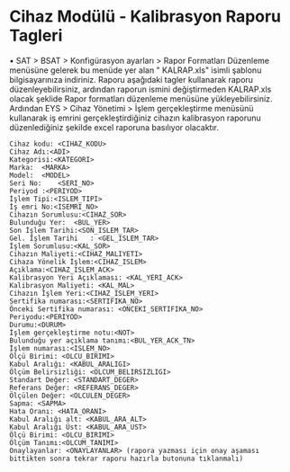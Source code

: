 # Cihaz Modülü - Kalibrasyon Raporu Tagleri

• SAT > BSAT > Konfigürasyon ayarları > Rapor Formatları Düzenleme menüsüne  gelerek bu menüde yer alan " KALRAP.xls" isimli şablonu bilgisayarınıza indiriniz. Raporu aşağıdaki tagler kullanarak raporu düzenleyebilirsiniz, ardından raporun ismini değiştirmeden  KALRAP.xls olacak şeklide Rapor formatları düzenleme menüsüne yükleyebilirsiniz. Ardından  EYS > Cihaz Yönetimi > İşlem gerçekleştirme menüsünü kullanarak iş emrini gerçekleştirdiğiniz cihazın kalibrasyon raporunu düzenlediğiniz şekilde excel raporuna basılıyor olacaktır. 


```
Cihaz kodu: <CIHAZ_KODU>
Cihaz Adı:<ADI>
Kategorisi:<KATEGORI> 
Marka:	<MARKA>
Model:	<MODEL>
Seri No:	<SERI_NO> 
Periyod	:<PERIYOD> 
İşlem Tipi:<ISLEM_TIPI>
İş emri No:<ISEMRI_NO>
Cihazın Sorumlusu:<CIHAZ_SOR> 
Bulunduğu Yer:	<BUL_YER> 
Son İşlem Tarihi:<SON_ISLEM_TAR>
Gel. İşlem Tarihi	: <GEL_ISLEM_TAR> 
İşlem Sorumlusu:<KAL_SOR> 
Cihazın Maliyeti:<CIHAZ_MALIYETI>
Cihaza Yönelik İşlem:<CIHAZ_ISLEM> 
Açıklama:<CIHAZ_ISLEM_ACK> 
Kalibrasyon Yeri Açıklaması: <KAL_YERI_ACK>
Kalibrasyon Maliyeti: <KAL_MAL>
Cihazın İşlem Yeri:<CIHAZ_ISLEM_YERI>
Sertifika numarası:<SERTIFIKA_NO>
Önceki Sertifika numarası: <ONCEKI_SERTIFIKA_NO>
Periyodu:<PERIYOD>
Durumu:<DURUM>
İşlem gerçekleştirme notu:<NOT>
Bulunduğu yer açıklama tanımı:<BUL_YER_ACK_TN>
İşlem numarası:<ISLEM_NO>
Ölçü Birimi: <OLCU_BIRIMI>
Kabul Aralığı: <KABUL_ARALIGI>
Ölçüm Belirsizliği: <OLCUM_BELIRSIZLIGI>
Standart Değer: <STANDART_DEGER>
Referans Değer: <REFERANS_DEGER>
Ölçülen Değer: <OLCULEN_DEGER>
Sapma: <SAPMA>
Hata Oranı: <HATA_ORANI>
Kabul Aralığı alt: <KABUL_ARA_ALT>
Kabul Aralığı Üst: <KABUL_ARA_UST>
Ölçü Birimi: <OLCU_BIRIMI>
Ölçüm Tanımı:<OLCUM_TANIMI>
Onaylayanlar: <ONAYLAYANLAR> (rapora yazması için onay aşaması bittikten sonra tekrar raporu hazırla butonuna tıklanmalı)

```

